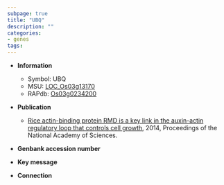 ```yaml
---
subpage: true
title: "UBQ"
description: ""
categories:
- genes
tags: 
---
```


* **Information**  
    + Symbol: UBQ  
    + MSU: [LOC_Os03g13170](http://rice.plantbiology.msu.edu/cgi-bin/ORF_infopage.cgi?orf=LOC_Os03g13170)  
    + RAPdb: [Os03g0234200](http://rapdb.dna.affrc.go.jp/viewer/gbrowse_details/irgsp1?name=Os03g0234200)  

* **Publication**  
    + [Rice actin-binding protein RMD is a key link in the auxin-actin regulatory loop that controls cell growth](http://www.ncbi.nlm.nih.gov/pubmed?term=Rice+actin-binding+protein+RMD+is+a+key+link+in+the+auxin-actin+regulatory+loop+that+controls+cell+growth%5BTitle%5D), 2014, Proceedings of the National Academy of Sciences.

* **Genbank accession number**  

* **Key message**  

* **Connection**  



